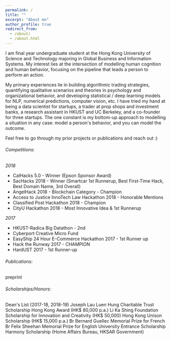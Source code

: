 ```yaml
---
permalink: /
title: ""
excerpt: "About me"
author_profile: true
redirect_from: 
  - /about/
  - /about.html
---
```


I am final year undergraduate student at the Hong Kong University of Science and Technology majoring in Global Business and Information Systems. My interest lies at the intersection of modelling human cognition and human behavior, focusing on the pipeline that leads a person to perform an action. 

My primary experiences lie in building algorithmic trading strategies, quantifying qualitative scenarios and theories in psychology and organizational behavior, and developing statistical / deep learning models for NLP, numerical predictions, computer vision, etc. I have tried my hand at being a data scientist for startups, a trader at prop shops and investment banks, a research assistant in HKUST and UC Berkeley, and a co-founder for three startups. The one constant is my bottom-up approach to modelling a situation in any case: model a person's behavior, and you can model the outcome. 

Feel free to go through my prior projects or publications and reach out :)




###### Competitions:
*2018*
+ CalHacks 5.0 - Winner (Epson Sponsor Award)
+ SacHacks 2018 - Winner (Smartcar 1st Runnerup, Best First-Time Hack, Best Domain Name, 3rd Overall)
+ AngelHack 2018 - Blockchain Category - Champion
+ Access to Justice InnoTech Law Hackathon 2018 - Honorable Mentions
+ Classified Post Hackathon 2018 - Champion
+ CityU Hackathon 2018 - Most Innovative Idea & 1st Runnerup

*2017*
+ HKUST-Radica Big Datathon - 2nd
+ Cyberport Creative Micro Fund
+ EasyShip 24 Hour E-Commerce Hackathon 2017 - 1st Runner up
+ Hack the Runway 2017 - CHAMPION
+ HardUST 2017 - 1st Runner-up

###### Publications:
preprint

###### Scholarships/Honors:
Dean's List (2017-18, 2018-19)
Joseph Lau Luen Hung Charitable Trust Scholarship Hong Kong Award (HK$ 80,000 p.a.)
Li Ka Shing Foundation Scholarship for Innovation and Creativity (HK$ 50,000)
Hong Kong Unison Scholarship (HK$ 15,000 p.a.)
Br Bernard Guellec Memorial Prize for French
Br Felix Sheehan Memorial Prize for English
University Entrance Scholarship
Harmony Scholarship (Home Affairs Bureau, HKSAR Government)
